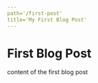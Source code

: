 ```yaml
---
path='/first-post'
title='My First Blog Post'
---
```


# First Blog Post

content of the first blog post